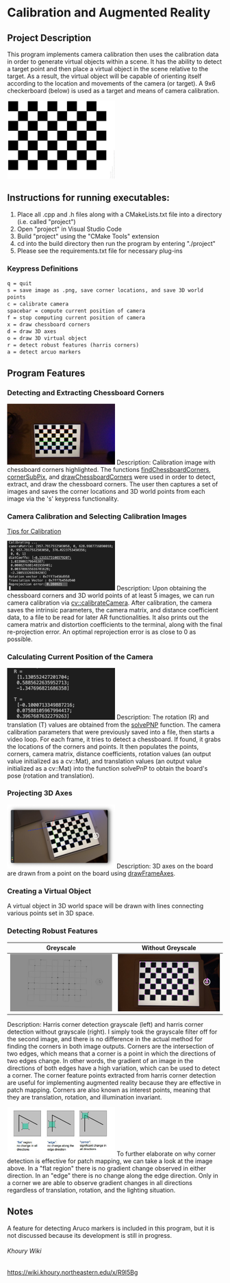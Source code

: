 # Calibration and Augmented Reality

## Project Description
This program implements camera calibration then uses the calibration data in order to generate virtual objects within a scene. It has the ability to detect a target point and then place a virtual object in the scene relative to the target. As a result, the virtual object will be capable of orienting itself according to the location and movements of the camera (or target). A 9x6 checkerboard (below) is used as a target and means of camera calibration. 

<img src="/readme-images/checkerboard.png" width=50%>

## Instructions for running executables:
1. Place all .cpp and .h files along with a CMakeLists.txt file into a directory (i.e. called "project")
2. Open "project" in Visual Studio Code
3. Build "project" using the "CMake Tools" extension
4. cd into the build directory then run the program by entering "./project" 
5. Please see the requirements.txt file for necessary plug-ins

### Keypress Definitions
```
q = quit
s = save image as .png, save corner locations, and save 3D world points
c = calibrate camera
spacebar = compute current position of camera
f = stop computing current position of camera
x = draw chessboard corners
d = draw 3D axes
o = draw 3D virtual object
r = detect robust features (harris corners)
a = detect arcuo markers
```

## Program Features

### Detecting and Extracting Chessboard Corners
<img src="/readme-images/chessboard-corners.png" width=50%>
Description: Calibration image with chessboard corners highlighted. The functions <a href="https://docs.opencv.org/3.4/d9/d0c/group__calib3d.html#ga93efa9b0aa890de240ca32b11253dd4a" target="_blank">findChessboardCorners</a>, <a href="https://docs.opencv.org/4.x/dd/d1a/group__imgproc__feature.html#ga354e0d7c86d0d9da75de9b9701a9a87e" target="_blank">cornerSubPix</a>, and <a href="https://docs.opencv.org/3.4/d9/d0c/group__calib3d.html#ga6a10b0bb120c4907e5eabbcd22319022" target="_blank">drawChessboardCorners</a> were used in order to detect, extract, and draw the chessboard corners. The user then captures a set of images and saves the corner locations and 3D world points from each image via the 's' keypress functionality. 

### Camera Calibration and Selecting Calibration Images
<a href="https://calib.io/blogs/knowledge-base/calibration-best-practices" target="_blank">Tips for Calibration</a>

<img src="/readme-images/calibration.png" width=50%>
Description: Upon obtaining the chessboard corners and 3D world points of at least 5 images, we can run camera calibration via <a href="https://docs.opencv.org/3.4/d9/d0c/group__calib3d.html#ga3207604e4b1a1758aa66acb6ed5aa65d" target="_blank">cv::calibrateCamera</a>. After calibration, the camera saves the intrinsic parameters, the camera matrix, and distance coefficient data, to a file to be read for later AR functionalities. It also prints out the camera matrix and distortion coefficients to the terminal, along with the final re-projection error. An optimal reprojection error is as close to 0 as possible.

### Calculating Current Position of the Camera
<img src="/readme-images/camera-position.png" width=50%>
Description: The rotation (R) and translation (T) values are obtained from the <a href="https://docs.opencv.org/3.4/d9/d0c/group__calib3d.html#ga549c2075fac14829ff4a58bc931c033d" target="_blank">solvePNP</a> function. The camera calibration parameters that were previously saved into a file, then starts a video loop. For each frame, it tries to detect a chessboard. If found, it grabs the locations of the corners and points. It then populates the points, corners, camera matrix, distance coefficients, rotation values (an output value initialized as a cv::Mat), and translation values (an output value initialized as a cv::Mat) into the function solvePnP to obtain the board's pose (rotation and translation).

### Projecting 3D Axes
<img src="/readme-images/3d-axis.png" width=50%>
Description: 3D axes on the board are drawn from a point on the board using <a href="https://docs.opencv.org/3.4/d9/d0c/group__calib3d.html#gab3ab7bb2bdfe7d5d9745bb92d13f9564" target="_blank">drawFrameAxes</a>. 

### Creating a Virtual Object
A virtual object in 3D world space will be drawn with lines connecting various points set in 3D space.

### Detecting Robust Features
| Greyscale | Without Greyscale |
|---|---|
| <img src="/readme-images/harris-corners-1.png" width=100%> | <img src="/readme-images/harris-corners-2.png" width=100%> |

Description: Harris corner detection grayscale (left) and harris corner detection without grayscale (right). I simply took the grayscale filter off for the second image, and there is no difference in the actual method for finding the corners in both image outputs. Corners are the intersection of two edges, which means that a corner is a point in which the directions of two edges change. In other words, the gradient of an image in the directions of both edges have a high variation, which can be used to detect a corner. The corner feature points extracted from harris corner detection are useful for implementing augmented reality because they are effective in patch mapping. Corners are also known as interest points, meaning that they are translation, rotation, and illumination invariant. 

<img src="/readme-images/harris-corners.jpeg" width=50%>
To further elaborate on why corner detection is effective for patch mapping, we can take a look at the image above. In a "flat region" there is no gradient change observed in either direction. In an "edge" there is no change along the edge direction. Only in a corner we are able to observe gradient changes in all directions regardless of translation, rotation, and the lighting situation.

## Notes
A feature for detecting Aruco markers is included in this program, but it is not discussed because its development is still in progress.

###### Khoury Wiki
https://wiki.khoury.northeastern.edu/x/R9l5Bg
